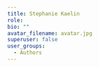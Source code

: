 ```yaml
---
title: Stephanie Kaelin
role: 
bio: ""
avatar_filename: avatar.jpg
superuser: false
user_groups:
  - Authors
---
```

